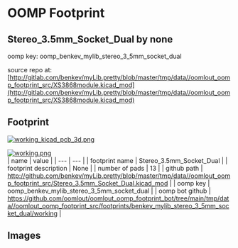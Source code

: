 # OOMP Footprint  
## Stereo_3.5mm_Socket_Dual  by none  
  
oomp key: oomp_benkev_mylib_stereo_3_5mm_socket_dual  
  
source repo at: [http://gitlab.com/benkev/myLib.pretty/blob/master/tmp/data//oomlout_oomp_footprint_src/XS3868module.kicad_mod](http://gitlab.com/benkev/myLib.pretty/blob/master/tmp/data//oomlout_oomp_footprint_src/XS3868module.kicad_mod)  
## Footprint  
  
[![working_kicad_pcb_3d.png](working_kicad_pcb_3d_600.png)](working_kicad_pcb_3d.png)  
  
[![working.png](working_600.png)](working.png)  
| name | value | 
| --- | --- | 
| footprint name | Stereo_3.5mm_Socket_Dual | 
| footprint description | None | 
| number of pads | 13 | 
| github path | http://github.com/benkev/myLib.pretty/blob/master/tmp/data//oomlout_oomp_footprint_src/Stereo_3.5mm_Socket_Dual.kicad_mod | 
| oomp key | oomp_benkev_mylib_stereo_3_5mm_socket_dual | 
| oomp bot github | https://github.com/oomlout/oomlout_oomp_footprint_bot/tree/main/tmp/data//oomlout_oomp_footprint_src/footprints/benkev_mylib_stereo_3_5mm_socket_dual/working | 
## Images  
